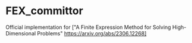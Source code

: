 # FEX_committor
Official implementation for ["A Finite Expression Method for Solving High-Dimensional Problems" https://arxiv.org/abs/2306.12268]
